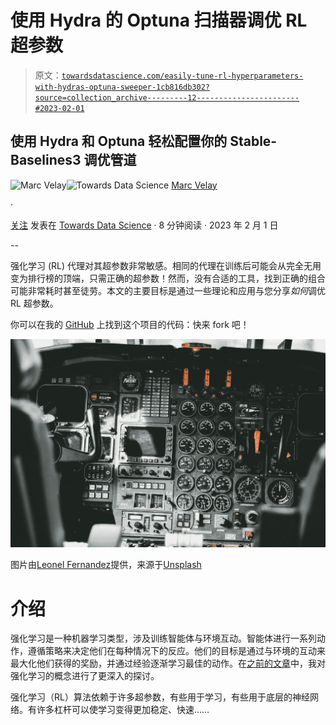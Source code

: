 # 使用 Hydra 的 Optuna 扫描器调优 RL 超参数

> 原文：[`towardsdatascience.com/easily-tune-rl-hyperparameters-with-hydras-optuna-sweeper-1cb816db302?source=collection_archive---------12-----------------------#2023-02-01`](https://towardsdatascience.com/easily-tune-rl-hyperparameters-with-hydras-optuna-sweeper-1cb816db302?source=collection_archive---------12-----------------------#2023-02-01)

## 使用 Hydra 和 Optuna 轻松配置你的 Stable-Baselines3 调优管道

[](https://marc-velay.medium.com/?source=post_page-----1cb816db302--------------------------------)![Marc Velay](https://marc-velay.medium.com/?source=post_page-----1cb816db302--------------------------------)[](https://towardsdatascience.com/?source=post_page-----1cb816db302--------------------------------)![Towards Data Science](https://towardsdatascience.com/?source=post_page-----1cb816db302--------------------------------) [Marc Velay](https://marc-velay.medium.com/?source=post_page-----1cb816db302--------------------------------)

·

[关注](https://medium.com/m/signin?actionUrl=https%3A%2F%2Fmedium.com%2F_%2Fsubscribe%2Fuser%2F60f512a0b95a&operation=register&redirect=https%3A%2F%2Ftowardsdatascience.com%2Feasily-tune-rl-hyperparameters-with-hydras-optuna-sweeper-1cb816db302&user=Marc+Velay&userId=60f512a0b95a&source=post_page-60f512a0b95a----1cb816db302---------------------post_header-----------) 发表在 [Towards Data Science](https://towardsdatascience.com/?source=post_page-----1cb816db302--------------------------------) · 8 分钟阅读 · 2023 年 2 月 1 日 [](https://medium.com/m/signin?actionUrl=https%3A%2F%2Fmedium.com%2F_%2Fvote%2Ftowards-data-science%2F1cb816db302&operation=register&redirect=https%3A%2F%2Ftowardsdatascience.com%2Feasily-tune-rl-hyperparameters-with-hydras-optuna-sweeper-1cb816db302&user=Marc+Velay&userId=60f512a0b95a&source=-----1cb816db302---------------------clap_footer-----------)

--

[](https://medium.com/m/signin?actionUrl=https%3A%2F%2Fmedium.com%2F_%2Fbookmark%2Fp%2F1cb816db302&operation=register&redirect=https%3A%2F%2Ftowardsdatascience.com%2Feasily-tune-rl-hyperparameters-with-hydras-optuna-sweeper-1cb816db302&source=-----1cb816db302---------------------bookmark_footer-----------)

强化学习 (RL) 代理对其超参数非常敏感。相同的代理在训练后可能会从完全无用变为排行榜的顶端，只需正确的超参数！然而，没有合适的工具，找到正确的组合可能非常耗时甚至徒劳。本文的主要目标是通过一些理论和应用与您分享*如何*调优 RL 超参数。

你可以在我的 [GitHub](https://github.com/Marc-Velay/hydra_optuna_tutorial) 上找到这个项目的代码：快来 fork 吧！

![](img/287f7595e51b7ca3130686d9eb26f4db.png)

图片由[Leonel Fernandez](https://unsplash.com/@leonelfdez?utm_source=medium&utm_medium=referral)提供，来源于[Unsplash](https://unsplash.com/?utm_source=medium&utm_medium=referral)

# 介绍

强化学习是一种机器学习类型，涉及训练智能体与环境互动。智能体进行一系列动作，遵循策略来决定他们在每种情况下的反应。他们的目标是通过与环境的互动来最大化他们获得的奖励，并通过经验逐渐学习最佳的动作。在[之前的文章](https://velaylearning.com/markov-decision-process-in-plain-english/)中，我对强化学习的概念进行了更深入的探讨。

强化学习（RL）算法依赖于许多超参数，有些用于学习，有些用于底层的神经网络。有许多杠杆可以使学习变得更加稳定、快速……
